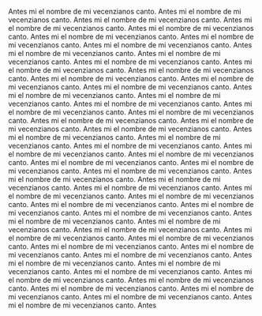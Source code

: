 Antes mi el nombre de mi vecenzianos canto. Antes mi el nombre de mi vecenzianos canto. Antes mi el nombre de mi vecenzianos canto. Antes mi el nombre de mi vecenzianos canto. Antes mi el nombre de mi vecenzianos canto. Antes mi el nombre de mi vecenzianos canto. Antes mi el nombre de mi vecenzianos canto. Antes mi el nombre de mi vecenzianos canto. Antes mi el nombre de mi vecenzianos canto. Antes mi el nombre de mi vecenzianos canto. Antes mi el nombre de mi vecenzianos canto. Antes mi el nombre de mi vecenzianos canto. Antes mi el nombre de mi vecenzianos canto. Antes mi el nombre de mi vecenzianos canto. Antes mi el nombre de mi vecenzianos canto. Antes mi el nombre de mi vecenzianos canto. Antes mi el nombre de mi vecenzianos canto. Antes mi el nombre de mi vecenzianos canto. Antes mi el nombre de mi vecenzianos canto. Antes mi el nombre de mi vecenzianos canto. Antes mi el nombre de mi vecenzianos canto. Antes mi el nombre de mi vecenzianos canto. Antes mi el nombre de mi vecenzianos canto. Antes mi el nombre de mi vecenzianos canto. Antes mi el nombre de mi vecenzianos canto. Antes mi el nombre de mi vecenzianos canto. Antes mi el nombre de mi vecenzianos canto. Antes mi el nombre de mi vecenzianos canto. Antes mi el nombre de mi vecenzianos canto. Antes mi el nombre de mi vecenzianos canto. Antes mi el nombre de mi vecenzianos canto. Antes mi el nombre de mi vecenzianos canto. Antes mi el nombre de mi vecenzianos canto. Antes mi el nombre de mi vecenzianos canto. Antes mi el nombre de mi vecenzianos canto. Antes mi el nombre de mi vecenzianos canto. Antes mi el nombre de mi vecenzianos canto. Antes mi el nombre de mi vecenzianos canto. Antes mi el nombre de mi vecenzianos canto. Antes mi el nombre de mi vecenzianos canto. Antes mi el nombre de mi vecenzianos canto. Antes mi el nombre de mi vecenzianos canto. Antes mi el nombre de mi vecenzianos canto. Antes mi el nombre de mi vecenzianos canto. Antes mi el nombre de mi vecenzianos canto. Antes mi el nombre de mi vecenzianos canto. Antes mi el nombre de mi vecenzianos canto. Antes mi el nombre de mi vecenzianos canto. Antes mi el nombre de mi vecenzianos canto. Antes mi el nombre de mi vecenzianos canto. Antes mi el nombre de mi vecenzianos canto. Antes mi el nombre de mi vecenzianos canto. Antes mi el nombre de mi vecenzianos canto. Antes mi el nombre de mi vecenzianos canto. Antes mi el nombre de mi vecenzianos canto. Antes mi el nombre de mi vecenzianos canto. Antes mi el nombre de mi vecenzianos canto. Antes